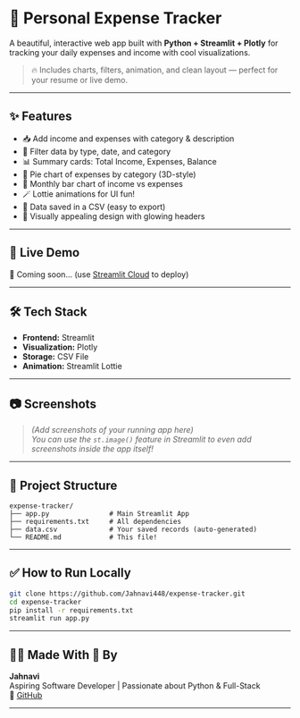 # 💸 Personal Expense Tracker

A beautiful, interactive web app built with **Python + Streamlit + Plotly** for tracking your daily expenses and income with cool visualizations.

> 🔥 Includes charts, filters, animation, and clean layout — perfect for your resume or live demo.

---

## ✨ Features

- 📥 Add income and expenses with category & description  
- 📆 Filter data by type, date, and category  
- 📊 Summary cards: Total Income, Expenses, Balance  
- 🥧 Pie chart of expenses by category (3D-style)  
- 📅 Monthly bar chart of income vs expenses  
- 🪄 Lottie animations for UI fun!  
- 💾 Data saved in a CSV (easy to export)  
- 🌈 Visually appealing design with glowing headers  

---

## 🚀 Live Demo

🔗 Coming soon... (use [Streamlit Cloud](https://share.streamlit.io/) to deploy)

---

## 🛠️ Tech Stack

- **Frontend:** Streamlit  
- **Visualization:** Plotly  
- **Storage:** CSV File  
- **Animation:** Streamlit Lottie  

---

## 📷 Screenshots

> _(Add screenshots of your running app here)_  
> _You can use the `st.image()` feature in Streamlit to even add screenshots inside the app itself!_

---

## 📁 Project Structure

```
expense-tracker/
├── app.py               # Main Streamlit App
├── requirements.txt     # All dependencies
├── data.csv             # Your saved records (auto-generated)
└── README.md            # This file!
```

---

## ✅ How to Run Locally

```bash
git clone https://github.com/Jahnavi448/expense-tracker.git
cd expense-tracker
pip install -r requirements.txt
streamlit run app.py
```

---

## 👩‍💻 Made With 💖 By

**Jahnavi**  
Aspiring Software Developer | Passionate about Python & Full-Stack  
🔗 [GitHub](https://github.com/Jahnavi448)  


---

```

